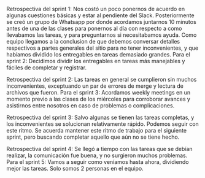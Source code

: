 Retrospectiva del sprint 1:
Nos costó un poco ponernos de acuerdo en algunas cuestiones básicas y estar al pendiente del Slack.
Posteriormente se creó un grupo de Whatsapp por donde acordamos juntarnos 10 minutos antes de una de las clases para ponernos al día con respecto a como llevabamos las tareas, y para preguntarnos si necesitabamos ayuda. 
Como equipo llegamos a la conclusion de que debemos conversar detalles respectivos a partes generales del sitio para no tener inconvenientes, y que habíamos dividido los entregables en tareas demasiado grandes. 
Para el sprint 2:
Decidimos dividir los entregables en tareas más manejables y fáciles de completar y registrar. 

Retrospectiva del sprint 2:
Las tareas en general se cumplieron sin muchos inconvenientes, exceptuando un par de errores de merge y lectura de archivos que fueron. 
Para el sprint 3:
Acordamos weekly meetings en un momento previo a las clases de los miércoles para corroborar avances y asistirnos entre nosotros en caso de problemas o complicaciones. 

Retrospectiva del sprint 3:
Salvo algunas se tienen las tareas completas, y los inconvenientes se solucionan relativamente rápido. Podemos seguir con este ritmo.
Se acuerda mantener este ritmo de trabajo para el siguiente sprint, pero buscando completar aquello que aún no se tiene hecho. 

Retrospectiva del sprint 4:
Se llegó a tiempo con las tareas que se debían realizar, la comunicación fue buena, y no surgieron muchos problemas. 
Para el sprint 5: Vamos a seguir como veníamos hasta ahora, dividiendo mejor las tareas. Solo somos 2 personas en el equipo.